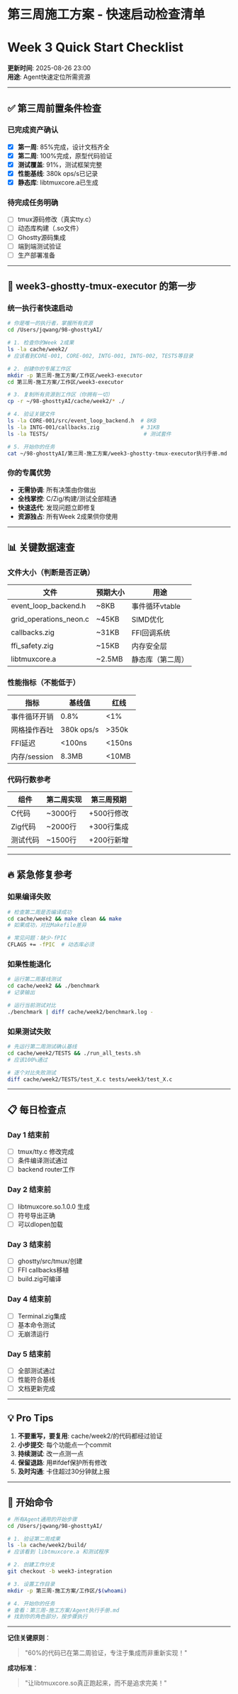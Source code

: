 # 第三周施工方案 - 快速启动检查清单
# Week 3 Quick Start Checklist

**更新时间**: 2025-08-26 23:00  
**用途**: Agent快速定位所需资源

---

## ✅ 第三周前置条件检查

### 已完成资产确认
- [x] **第一周**: 85%完成，设计文档齐全
- [x] **第二周**: 100%完成，原型代码验证
- [x] **测试覆盖**: 91%，测试框架完整
- [x] **性能基线**: 380k ops/s已记录
- [x] **静态库**: libtmuxcore.a已生成

### 待完成任务明确
- [ ] tmux源码修改（真实tty.c）
- [ ] 动态库构建（.so文件）
- [ ] Ghostty源码集成
- [ ] 端到端测试验证
- [ ] 生产部署准备

---

## 🎯 week3-ghostty-tmux-executor 的第一步

### 统一执行者快速启动
```bash
# 你是唯一的执行者，掌握所有资源
cd /Users/jqwang/98-ghosttyAI/

# 1. 检查你的Week 2成果
ls -la cache/week2/
# 应该看到CORE-001, CORE-002, INTG-001, INTG-002, TESTS等目录

# 2. 创建你的专属工作区  
mkdir -p 第三周-施工方案/工作区/week3-executor
cd 第三周-施工方案/工作区/week3-executor

# 3. 复制所有资源到工作区（你拥有一切）
cp -r ~/98-ghosttyAI/cache/week2/* ./

# 4. 验证关键文件
ls -la CORE-001/src/event_loop_backend.h  # 8KB
ls -la INTG-001/callbacks.zig             # 31KB
ls -la TESTS/                              # 测试套件

# 5. 开始你的任务
cat ~/98-ghosttyAI/第三周-施工方案/week3-ghostty-tmux-executor执行手册.md
```

### 你的专属优势
- **无需协调**: 所有决策由你做出
- **全栈掌控**: C/Zig/构建/测试全部精通
- **快速迭代**: 发现问题立即修复
- **资源独占**: 所有Week 2成果供你使用

---

## 📊 关键数据速查

### 文件大小（判断是否正确）
| 文件 | 预期大小 | 用途 |
|------|---------|------|
| event_loop_backend.h | ~8KB | 事件循环vtable |
| grid_operations_neon.c | ~45KB | SIMD优化 |
| callbacks.zig | ~31KB | FFI回调系统 |
| ffi_safety.zig | ~15KB | 内存安全层 |
| libtmuxcore.a | ~2.5MB | 静态库（第二周） |

### 性能指标（不能低于）
| 指标 | 基线值 | 红线 |
|------|--------|------|
| 事件循环开销 | 0.8% | <1% |
| 网格操作吞吐 | 380k ops/s | >350k |
| FFI延迟 | <100ns | <150ns |
| 内存/session | 8.3MB | <10MB |

### 代码行数参考
| 组件 | 第二周实现 | 第三周预期 |
|------|-----------|-----------|
| C代码 | ~3000行 | +500行修改 |
| Zig代码 | ~2000行 | +300行集成 |
| 测试代码 | ~1500行 | +200行新增 |

---

## 🔥 紧急修复参考

### 如果编译失败
```bash
# 检查第二周是否编译成功
cd cache/week2 && make clean && make
# 如果成功，对比Makefile差异

# 常见问题：缺少-fPIC
CFLAGS += -fPIC  # 动态库必须
```

### 如果性能退化
```bash
# 运行第二周基线测试
cd cache/week2 && ./benchmark
# 记录输出

# 运行当前测试对比
./benchmark | diff cache/week2/benchmark.log -
```

### 如果测试失败
```bash
# 先运行第二周测试确认基线
cd cache/week2/TESTS && ./run_all_tests.sh
# 应该100%通过

# 逐个对比失败测试
diff cache/week2/TESTS/test_X.c tests/week3/test_X.c
```

---

## 📋 每日检查点

### Day 1 结束前
- [ ] tmux/tty.c 修改完成
- [ ] 条件编译测试通过
- [ ] backend router工作

### Day 2 结束前
- [ ] libtmuxcore.so.1.0.0 生成
- [ ] 符号导出正确
- [ ] 可以dlopen加载

### Day 3 结束前
- [ ] ghostty/src/tmux/创建
- [ ] FFI callbacks移植
- [ ] build.zig可编译

### Day 4 结束前
- [ ] Terminal.zig集成
- [ ] 基本命令测试
- [ ] 无崩溃运行

### Day 5 结束前
- [ ] 全部测试通过
- [ ] 性能符合基线
- [ ] 文档更新完成

---

## 💡 Pro Tips

1. **不要重写，要复用**: cache/week2/的代码都经过验证
2. **小步提交**: 每个功能点一个commit
3. **持续测试**: 改一点测一点
4. **保留退路**: 用#ifdef保护所有修改
5. **及时沟通**: 卡住超过30分钟就上报

---

## 🚀 开始命令

```bash
# 所有Agent通用的开始步骤
cd /Users/jqwang/98-ghosttyAI/

# 1. 验证第二周成果
ls -la cache/week2/build/
# 应该看到 libtmuxcore.a 和测试程序

# 2. 创建工作分支
git checkout -b week3-integration

# 3. 设置工作目录
mkdir -p 第三周-施工方案/工作区/$(whoami)

# 4. 开始你的任务
# 查看：第三周-施工方案/Agent执行手册.md
# 找到你的角色部分，按步骤执行
```

---

**记住关键原则**：
> "60%的代码已在第二周验证，专注于集成而非重新实现！"

**成功标准**：
> "让libtmuxcore.so真正跑起来，而不是追求完美！"